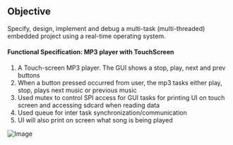 ## Objective

Specify, design, implement and debug a multi-task (multi-threaded) embedded project using a real-time operating system.


#### Functional Specification: MP3 player with TouchScreen

1. A Touch-screen MP3 player. The GUI shows a stop, play, next and prev buttons
2. When a button pressed occurred from user, the mp3 tasks either play, stop, plays next music or previous music
3. Used mutex to control SPI access for GUI tasks for printing UI on touch screen and accessing sdcard when reading data
4. Used queue for inter task synchronization/communication
5. UI will also print on screen what song is being played


![Image](https://github.com/user-attachments/assets/5aaa155f-a459-4c8d-a748-5fc81f9ff7eb)